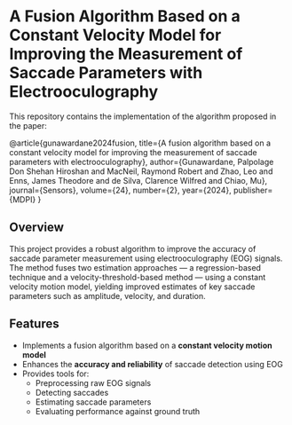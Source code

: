 # A Fusion Algorithm Based on a Constant Velocity Model for Improving the Measurement of Saccade Parameters with Electrooculography

This repository contains the implementation of the algorithm proposed in the paper:

@article{gunawardane2024fusion,
  title={A fusion algorithm based on a constant velocity model for improving the measurement of saccade parameters with electrooculography},
  author={Gunawardane, Palpolage Don Shehan Hiroshan and MacNeil, Raymond Robert and Zhao, Leo and Enns, James Theodore and de Silva, Clarence Wilfred and Chiao, Mu},
  journal={Sensors},
  volume={24},
  number={2},
  year={2024},
  publisher={MDPI}
}
## Overview

This project provides a robust algorithm to improve the accuracy of saccade parameter measurement using electrooculography (EOG) signals. The method fuses two estimation approaches — a regression-based technique and a velocity-threshold-based method — using a constant velocity motion model, yielding improved estimates of key saccade parameters such as amplitude, velocity, and duration.

## Features

- Implements a fusion algorithm based on a **constant velocity motion model**
- Enhances the **accuracy and reliability** of saccade detection using EOG
- Provides tools for:
  - Preprocessing raw EOG signals
  - Detecting saccades
  - Estimating saccade parameters
  - Evaluating performance against ground truth
